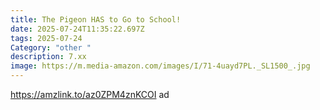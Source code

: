 ```yaml
---
title: The Pigeon HAS to Go to School!
date: 2025-07-24T11:35:22.697Z
tags: 2025-07-24
Category: "other "
description: 7.xx
image: https://m.media-amazon.com/images/I/71-4uayd7PL._SL1500_.jpg
---
```

https://amzlink.to/az0ZPM4znKCOI ad